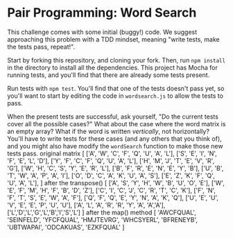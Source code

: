# Pair Programming: Word Search

This challenge comes with some initial (buggy!) code. We suggest approaching this problem with a TDD mindset, meaning "write tests, make the tests pass, repeat!".

Start by forking this repository, and cloning your fork. Then, run `npm install` in the directory to install all the dependencies. This project has Mocha for running tests, and you'll find that there are already some tests present.

Run tests with `npm test`. You'll find that one of the tests doesn't pass yet, so you'll want to start by editing the code in `wordsearch.js` to allow the tests to pass.

When the present tests are successful, ask yourself, "Do the current tests cover all the possible cases?" What about the case where the word matrix is an empty array? What if the word is written _vertically_, not horizontally? You'll have to write tests for these cases (and any others that you think of), and you might also have modify the `wordSearch` function to make those new tests pass.
original matrix
[
      ['A', 'W', 'C', 'F', 'Q', 'U', 'A', 'L'],
      ['S', 'E', 'I', 'N', 'F', 'E', 'L', 'D'],
      ['Y', 'F', 'C', 'F', 'Q', 'U', 'A', 'L'],
      ['H', 'M', 'J', 'T', 'E', 'V', 'R', 'G'],
      ['W', 'H', 'C', 'S', 'Y', 'E', 'R', 'L'],
      ['B', 'F', 'R', 'E', 'N', 'E', 'Y', 'B'],
      ['U', 'B', 'T', 'W', 'A', 'P', 'A', 'I'],
      ['O', 'D', 'C', 'A', 'K', 'U', 'A', 'S'],
      ['E', 'Z', 'K', 'F', 'Q', 'U', 'A', 'L'],
    ]
after the transpose()
[
  ['A', 'S', 'Y', 'H', 'W', 'B', 'U', 'O', 'E'],
  ['W', 'E', 'F', 'M', 'H', 'F', 'B', 'D', 'Z'],
  ['C', 'I', 'C', 'J', 'C', 'R', 'T', 'C', 'K'],
  ['F', 'N', 'F', 'T', 'S', 'E', 'W', 'A', 'F'],
  ['Q', 'F', 'Q', 'E', 'Y', 'N', 'A', 'K', 'Q'],
  ['U', 'E', 'U', 'V', 'E', 'E', 'P', 'U', 'U'],
  ['A', 'L', 'A', 'R', 'R', 'Y', 'A', 'A','A'],
  ['L','D','L','G','L','B','I','S','L']
]
after the map() method
[
  'AWCFQUAL',
  'SEINFELD',
  'YFCFQUAL',
  'HMJTEVRG',
  'WHCSYERL',
  'BFRENEYB',
  'UBTWAPAI',
  'ODCAKUAS',
  'EZKFQUAL'
]